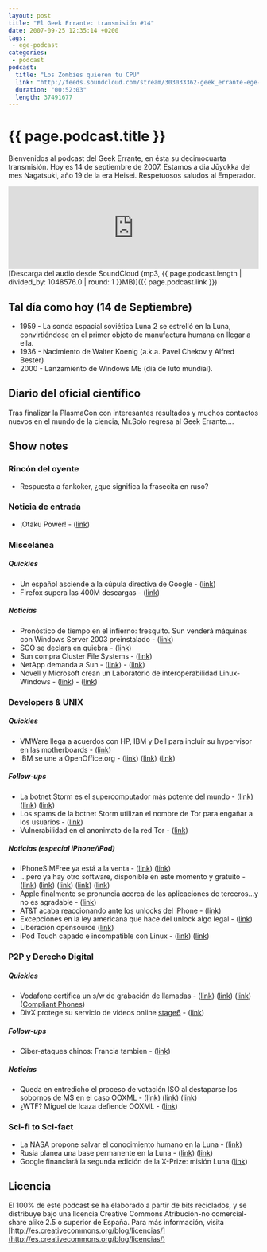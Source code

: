 ```yaml
---
layout: post
title: "El Geek Errante: transmisión #14"
date: 2007-09-25 12:35:14 +0200
tags:
 - ege-podcast
categories:
 - podcast
podcast:
  title: "Los Zombies quieren tu CPU"
  link: "http://feeds.soundcloud.com/stream/303033362-geek_errante-ege-podcast-ep14.mp3"
  duration: "00:52:03"
  length: 37491677
---
```


# {{ page.podcast.title }}
Bienvenidos al podcast del Geek Errante, en ésta su decimocuarta transmisión. Hoy es 14 de septiembre de 2007. Estamos a dia Jūyokka del mes Nagatsuki, año 19 de la era Heisei. Respetuosos saludos al Emperador.

<iframe width="100%" height="166" scrolling="no" frameborder="no" src="https://w.soundcloud.com/player/?url=https%3A//api.soundcloud.com/tracks/303033362&amp;color=ff5500&amp;auto_play=false&amp;hide_related=false&amp;show_comments=true&amp;show_user=true&amp;show_reposts=false"></iframe>
[Descarga del audio desde SoundCloud (mp3, {{ page.podcast.length | divided_by: 1048576.0 | round: 1 }}MB)]({{ page.podcast.link }})

## Tal día como hoy (14 de Septiembre)
- 1959 - La sonda espacial soviética Luna 2 se estrelló en la Luna, convirtiéndose en el primer objeto de manufactura humana en llegar a ella.
- 1936 - Nacimiento de Walter Koenig (a.k.a. Pavel Chekov y Alfred Bester)
- 2000 - Lanzamiento de Windows ME (día de luto mundial).

## Diario del oficial científico
Tras finalizar la PlasmaCon con interesantes resultados y muchos contactos nuevos en el mundo de la ciencia, Mr.Solo regresa al Geek Errante….

## Show notes

### Rincón del oyente
- Respuesta a fankoker, ¿que significa la frasecita en ruso?

### Noticia de entrada
- ¡Otaku Power! - ([link](http://www.lacarceldepapel.com/2007/09/16/%C2%A1otaku-power/))

### Miscelánea

##### Quickies
- Un español asciende a la cúpula directiva de Google - ([link](http://web.archive.org/web/20071016214437/http://theinquirer.es/2007/09/08/un_espanol_asciende_a_la_cupula_directiva_de_google.html))
- Firefox supera las 400M descargas - ([link](http://web.archive.org/web/20071016214432/http://theinquirer.es/2007/09/08/firefox_supera_los_400_millones_de_descargas.html))

##### Noticias
- Pronóstico de tiempo en el infierno: fresquito. Sun venderá máquinas con Windows Server 2003 preinstalado - ([link](http://web.archive.org/web/20071016190050/http://informationweek.com/news/showArticle.jhtml?articleID=201805889))
- SCO se declara en quiebra - ([link](https://www.linux.com/news/sco-files-bankruptcy))
- Sun compra Cluster File Systems - ([link](http://www.itjungle.com/tug/tug092707-printer05.html))
- NetApp demanda a Sun - ([link](http://www.theregister.co.uk/2007/09/05/netapp_sues_sun_over_zfs/)) - ([link](http://web.archive.org/web/20071017222937/http://opensolaris.org/jive/thread.jspa?threadID=38833&tstart=0))
- Novell y Microsoft crean un Laboratorio de interoperabilidad Linux-Windows - ([link](https://blogs.technet.microsoft.com/port25/2007/02/14/microsoft-novell-interoperability-lab-sneak-peek/)) - ([link](http://www.novell.com/news/press/2007/9/microsoft-and-novell-open-interoperability-lab.html))

### Developers & UNIX

##### Quickies
- VMWare llega a acuerdos con HP, IBM y Dell para incluir su hypervisor en las motherboards - ([link](http://bits.blogs.nytimes.com/2007/09/10/vmware-marches-onto-the-hardware/?_r=0))
- IBM se une a OpenOffice.org - ([link](http://web.archive.org/web/20070915191824/http://news.yahoo.com/s/infoworld/20070910/tc_infoworld/91720)) ([link](https://www.linux.com/news/ibm-dives-openofficeorg-development)) ([link](http://www.openoffice.org/press/ibm_press_release.html))

##### Follow-ups
- La botnet Storm es el supercomputador más potente del mundo - ([link](http://web.archive.org/web/20071011045239/http://diarioti.com/gate/n.php?id=15167)) ([link](https://it.slashdot.org/firehose.pl?op=view&id=280841)) ([link](http://web.archive.org/web/20071011013658/http://spamnation.info/blog/archives/2007/09/419eater_ddosd.html))
- Los spams de la botnet Storm utilizan el nombre de Tor para engañar a los usuarios - ([link](http://boingboing.net/2007/09/06/beware-wolf-dressed.html))
- Vulnerabilidad en el anonimato de la red Tor - ([link](http://web.archive.org/web/20080507180252/http://www.wired.com/politics/security/news/2007/09/embassy_hacks?currentPage=2))

##### Noticias (especial iPhone/iPod)
- iPhoneSIMFree ya está a la venta - ([link](http://www.macworld.co.uk/news/apple/iphone-unlock-goes-sale-19055/)) ([link](http://gizmodo.com/298300/how-the-first-iphone-unlock-went-down-updated))
- …pero ya hay otro software, disponible en este momento y gratuito - ([link](https://www.engadget.com/2007/09/11/iunlock-released-the-first-free-open-source-iphone-sim-unlock/)) ([link](https://www.engadget.com/2007/09/12/first-free-open-gui-iphone-unlock-software-tested-it-works/)) ([link](https://www.engadget.com/2007/09/12/the-story-behind-the-free-open-iphone-sim-unlock-software/)) ([link](ttp://gizmodo.com/298473/false-hacker-poses-as-iphone-dev-team-unlock-author-tries-to-grab-41560-donation)) ([link](https://hipertextual.com/archivo/2007/09/iphone-desbloqueado-en-mas-de-40-paises-y-90-operadoras/))
- Apple finalmente se pronuncia acerca de las aplicaciones de terceros…y no es agradable - ([link](https://www.engadget.com/2007/09/12/apple-backtracks-updates-will-most-likely-break-3rd-party-iph/))
- AT&T acaba reaccionando ante los unlocks del iPhone - ([link](http://web.archive.org/web/20071105170516/http://www.freemacblog.com/att-lawyers-react-to-iphone-unlocking/))
- Excepciones en la ley americana que hace del unlock algo legal - ([link](https://www.copyright.gov/1201/))
- Liberación opensource ([link](https://www.engadget.com/2007/09/11/iunlock-released-the-first-free-open-source-iphone-sim-unlock/))
- iPod Touch capado e incompatible con Linux - ([link](http://gizmodo.com/297994/apple-ipod-touch-calendar-cant-add-appointments-why-and-whats-else-is-being-crippled)) ([link](https://apple.slashdot.org/story/07/09/14/1831236/apple-cuts-off-linux-ipod-users))

### P2P y Derecho Digital

##### Quickies
- Vodafone certifica un s/w de grabación de llamadas - ([link](http://web.archive.org/web/20071016235859/http://www.kriptopolis.org/vodafone-certifica-software-grabacion-llamadas)) ([link](http://web.archive.org/web/20071016164227/http://www.tmcnet.com/usubmit/-compliant-voice-application-awarded-vodafone-certified-status-/2007/09/12/2931003.htm)) ([link](http://www.theregister.co.uk/2007/09/12/compliant_voice/)) ([Compliant Phones](http://web.archive.org/web/20080420131755/http://www.compliantphones.com/))
- DivX protege su servicio de videos online [stage6](http://web.archive.org/web/20071213034128/http://www.stage6.com/?) - ([link](http://boingboing.net/2007/09/07/divx-sues-universal.html))

##### Follow-ups
- Ciber-ataques chinos: Francia tambien - ([link](http://web.archive.org/web/20071016105207/http://www.lexpress.fr/info/quotidien/actu.asp?id=13873))

##### Noticias
- Queda en entredicho el proceso de votación ISO al destaparse los sobornos de M$ en el caso OOXML - ([link](http://arstechnica.com/uncategorized/2007/09/iso-reforms-proposed-in-response-to-ooxml-shenanigans/)) ([link](https://effi.org/blog/kai-2007-09-05.en.html)) ([link](https://tech.slashdot.org/story/07/09/07/1230213/open-letter-to-iso-calls-for-standardization-of-process))
- ¿WTF? Miguel de Icaza defiende OOXML - ([link](http://web.archive.org/web/20071103070917/http://www.kdedevelopers.org/node/2985))

### Sci-fi to Sci-fact
- La NASA propone salvar el conocimiento humano en la Luna - ([link](http://news.nationalgeographic.com/news/2007/08/070814-lunar-ark.html))
- Rusia planea una base permanente en la Luna - ([link](http://web.archive.org/web/20071012015248/http://www.todo-linux.com/modules.php?name=News&file=article&sid=6793)) ([link](https://mundo.sputniknews.com/noticias/2007083175931846/))
- Google financiará la segunda edición de la X-Prize: misión Luna ([link](http://googlesystem.blogspot.com.es/2007/09/google-lunar-x-prize.html))

## Licencia
El 100% de este podcast se ha elaborado a partir de bits reciclados, y se distribuye bajo una licencia Creative Commons Atribución-no comercial-share alike 2.5 o superior de España. Para más información, visita [http://es.creativecommons.org/blog/licencias/](http://es.creativecommons.org/blog/licencias/)

